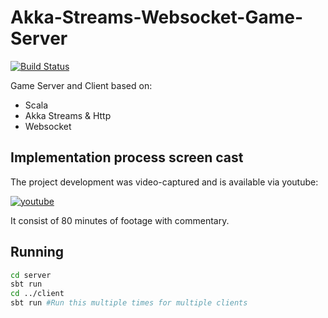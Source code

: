 # Akka-Streams-Websocket-Game-Server

[![Build Status](https://travis-ci.org/JakubDziworski/Akka-Streams-Websocket-Game-Server.svg?branch=master)](https://travis-ci.org/JakubDziworski/Akka-Streams-Websocket-Game-Server)

Game Server and Client based on:
* Scala
* Akka Streams & Http
* Websocket

## Implementation process screen cast

The project development was video-captured and is available via youtube:

[![youtube](https://img.youtube.com/vi/lex7xQPgzY8/0.jpg)](https://www.youtube.com/embed/videoseries?list=PLJyEZyYeXrpitII6rTxKebZwb_u5crmjM)

It consist of 80 minutes of footage with commentary. 

## Running

```bash
cd server
sbt run
cd ../client
sbt run #Run this multiple times for multiple clients
```
